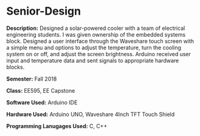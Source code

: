 # Senior-Design

**Description:** Designed a solar-powered cooler with a team of electrical engineering students. I was given ownership of the embedded systems block. Designed a user interface through the Waveshare touch screen with a simple menu and options to adjust the temperature, turn the cooling system on or off, and adjust the screen brightness. Arduino received user input and temperature data and sent signals to appropriate hardware blocks. 

**Semester:** Fall 2018

**Class:** EE595, EE Capstone

**Software Used:** Arduino IDE

**Hardware Used:** Arduino UNO, Waveshare 4Inch TFT Touch Shield

**Programming Lanugages Used:** C, C++

